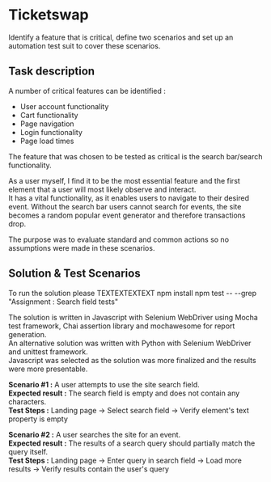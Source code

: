 # Ticketswap
Identify a feature that is critical, define two scenarios and set up an automation test suit to cover these scenarios.
 
## Task description
A number of critical features can be identified :   
- User account functionality 
- Cart functionality 
- Page navigation 
- Login functionality 
- Page load times   

The feature that was chosen to be tested as critical is the search bar/search functionality.  

As a user myself, I find it to be the most essential feature and the first element that a user will most likely observe and interact.  
It has a vital functionality, as it enables users to navigate to their desired event. Without the search bar users cannot search for events, the site becomes a random popular event generator and therefore transactions drop.  

The purpose was to evaluate standard and common actions so no assumptions were made in these scenarios.

## Solution & Test Scenarios

To run the solution please TEXTEXTEXTEXT
npm install
npm test -- --grep "Assignment : Search field tests"

The solution is written in Javascript with Selenium WebDriver using Mocha test framework, Chai assertion library and mochawesome for report generation.  
An alternative solution was written with Python with Selenium WebDriver and unittest framework.   
Javascript was selected as the solution was more finalized and the results were more presentable. 

**Scenario #1 :** A user attempts to use the site search field.  
**Expected result :** The search field is empty and does not contain any characters.  
**Test Steps :** Landing page -> Select search field -> Verify element's text property is empty

**Scenario #2 :** A user searches the site for an event.  
**Expected result :** The results of a search query should partially match the query itself.  
**Test Steps :** Landing page -> Enter query in search field -> Load more results -> Verify results contain the user's query





